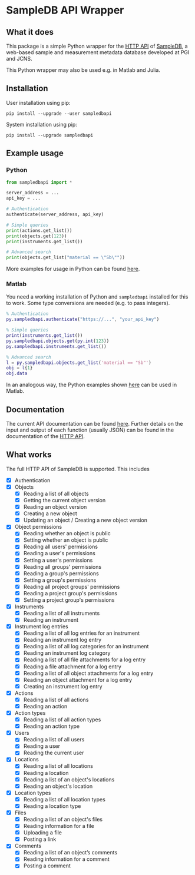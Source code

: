 # SampleDB API Wrapper
## What it does
This package is a simple Python wrapper for the [HTTP API](https://scientific-it-systems.iffgit.fz-juelich.de/SampleDB/developer_guide/api.html) of [SampleDB](https://scientific-it-systems.iffgit.fz-juelich.de/SampleDB/), a web-based sample and measurement metadata database developed at PGI and JCNS.

This Python wrapper may also be used e.g. in Matlab and Julia.

## Installation
User installation using pip:
```
pip install --upgrade --user sampledbapi
```

System installation using pip:
```
pip install --upgrade sampledbapi
```

## Example usage

### Python
```python
from sampledbapi import *

server_address = ...
api_key = ...

# Authentication
authenticate(server_address, api_key)

# Simple queries
print(actions.get_list())
print(objects.get(123))
print(instruments.get_list())

# Advanced search
print(objects.get_list("material == \"Sb\""))
```

More examples for usage in Python can be found [here](https://ag-salinga.zivgitlabpages.uni-muenster.de/sampledb-api-wrapper/Examples.html).

### Matlab

You need a working installation of Python and `sampledbapi` installed for this to work.
Some type conversions are needed (e.g. to pass integers).

```matlab
% Authentication
py.sampledbapi.authenticate("https://...", "your_api_key")

% Simple queries
print(instruments.get_list())
py.sampledbapi.objects.get(py.int(123))
py.sampledbapi.instruments.get_list())

% Advanced search
l = py.sampledbapi.objects.get_list('material == "Sb"')
obj = l{1}
obj.data
```

In an analogous way, the Python examples shown [here](https://ag-salinga.zivgitlabpages.uni-muenster.de/sampledb-api-wrapper/Examples.html) can be used in Matlab.

## Documentation

The current API documentation can be found [here](https://ag-salinga.zivgitlabpages.uni-muenster.de/sampledb-api-wrapper).
Further details on the input and output of each function (usually JSON) can be found in the documentation of the [HTTP API](https://scientific-it-systems.iffgit.fz-juelich.de/SampleDB/developer_guide/api.html).

## What works

The full HTTP API of SampleDB is supported. This includes

- [x] Authentication
- [x] Objects
    - [x] Reading a list of all objects
    - [x] Getting the current object version
    - [x] Reading an object version
    - [x] Creating a new object
    - [x] Updating an object / Creating a new object version
- [x] Object permissions
    - [x] Reading whether an object is public
    - [x] Setting whether an object is public
    - [x] Reading all users' permissions
    - [x] Reading a user's permissions
    - [x] Setting a user's permissions
    - [x] Reading all groups' permissions
    - [x] Reading a group's permissions
    - [x] Setting a group's permissions
    - [x] Reading all project groups' permissions
    - [x] Reading a project group's permissions
    - [x] Setting a project group's permissions
- [x] Instruments
    - [x] Reading a list of all instruments
    - [x] Reading an instrument
- [x] Instrument log entries
    - [x] Reading a list of all log entries for an instrument
    - [x] Reading an instrument log entry
    - [x] Reading a list of all log categories for an instrument
    - [x] Reading an instrument log category
    - [x] Reading a list of all file attachments for a log entry
    - [x] Reading a file attachment for a log entry
    - [x] Reading a list of all object attachments for a log entry
    - [x] Reading an object attachment for a log entry
    - [x] Creating an instrument log entry
- [x] Actions
    - [x] Reading a list of all actions
    - [x] Reading an action
- [x] Action types
    - [x] Reading a list of all action types
    - [x] Reading an action type
- [x] Users
    - [x] Reading a list of all users
    - [x] Reading a user
    - [x] Reading the current user
- [x] Locations
    - [x] Reading a list of all locations
    - [x] Reading a location
    - [x] Reading a list of an object's locations
    - [x] Reading an object's location
- [x] Location types
    - [x] Reading a list of all location types
    - [x] Reading a location type
- [x] Files
    - [x] Reading a list of an object's files
    - [x] Reading information for a file
    - [x] Uploading a file
    - [x] Posting a link
- [x] Comments
    - [x] Reading a list of an object’s comments
    - [x] Reading information for a comment
    - [x] Posting a comment
